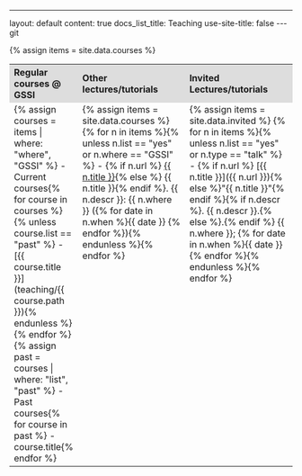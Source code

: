 ---
layout: default
content: true
docs_list_title: Teaching
use-site-title: false
---git 

{% assign items = site.data.courses %}

<table>
  <tr>
    <th style="width:20%; background:#dddddd; text-align:left">Regular courses @ GSSI</th>
    <th style="width:40%; background:#dddddd; text-align:left">Other lectures/tutorials</th>
    <th style="width:40%; background:#dddddd; text-align:left">Invited Lectures/tutorials</th>
  </tr>
  <tr>
<td class="quicklinks" valign="top" markdown="1">
{% assign courses = items | where: "where", "GSSI" %}
- Current courses{% for course in courses %}{% unless course.list == "past" %}
	- [{{ course.title }}](teaching/{{ course.path }}){% endunless %}{% endfor %}
{% assign past = courses | where: "list", "past" %}
- Past courses{% for course in past %}
	- course.title{% endfor %}
</td>
<td class="quicklinks" valign="top" markdown="1">
{% assign items = site.data.courses %}
{% for n in items %}{%  unless n.list == "yes" or n.where == "GSSI" %}
- {% if n.url %} <a href="{{ n.url }}">{{ n.title }}</a>{% else %} {{ n.title }}{% endif %}. {{ n.descr }}:  {{ n.where }} ({% for date in n.when %}{{ date }} {% endfor %}){% endunless %}{% endfor %}
</td>
<td class="quicklinks" valign="top" markdown="1">
{% assign items = site.data.invited %}
{% for n in items %}{% unless n.list == "yes" or n.type == "talk" %}
- {% if n.url %} [{{ n.title }}]({{ n.url }}){% else %}"{{ n.title }}"{% endif %}{% if n.descr %}. {{ n.descr }}.{% else %}.{% endif %} {{ n.where }}; {% for date in n.when %}{{ date }}{% endfor %}{% endunless %}{% endfor %}
</td>
</tr>
</table>
